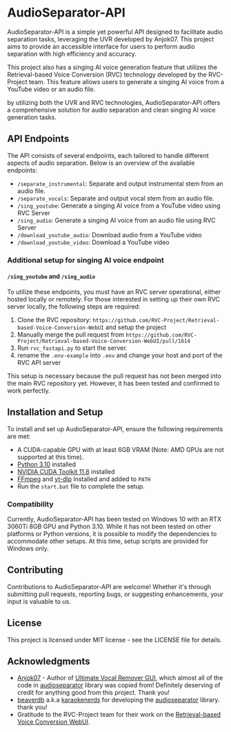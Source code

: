 # AudioSeparator-API

AudioSeparator-API is a simple yet powerful API designed to facilitate audio separation tasks, leveraging the UVR developed by Anjok07. This project aims to provide an accessible interface for users to perform audio separation with high efficiency and accuracy.

This project also has a singing AI voice generation feature that utilizes the Retrieval-based Voice Conversion (RVC) technology developed by the RVC-Project team. This feature allows users to generate a singing AI voice from a YouTube video or an audio file.

by utilizing both the UVR and RVC technologies, AudioSeparator-API offers a comprehensive solution for audio separation and clean singing AI voice generation tasks.

## API Endpoints

The API consists of several endpoints, each tailored to handle different aspects of audio separation. Below is an overview of the available endpoints:

- `/separate_instrumental`: Separate and output instrumental stem from an audio file.
- `/separate_vocals`: Separate and output vocal stem from an audio file.
- `/sing_youtube`: Generate a singing AI voice from a YouTube video using RVC Server
- `/sing_audio`: Generate a singing AI voice from an audio file using RVC Server
- `/download_youtube_audio`: Download audio from a YouTube video
- `/download_youtube_video`: Download a YouTube video

### Additional setup for singing AI voice endpoint

#### `/sing_youtube` and `/sing_audio`

To utilize these endpoints, you must have an RVC server operational, either hosted locally or remotely. For those interested in setting up their own RVC server locally, the following steps are required:

1. Clone the RVC repository: `https://github.com/RVC-Project/Retrieval-based-Voice-Conversion-WebUI` and setup the project
2. Manually merge the pull request from `https://github.com/RVC-Project/Retrieval-based-Voice-Conversion-WebUI/pull/1614`
3. Run `rvc_fastapi.py` to start the server.
4. rename the `.env-example` into `.env` and change your host and port of the RVC API server

This setup is necessary because the pull request has not been merged into the main RVC repository yet. However, it has been tested and confirmed to work perfectly.

## Installation and Setup

To install and set up AudioSeparator-API, ensure the following requirements are met:

- A CUDA-capable GPU with at least 6GB VRAM (Note: AMD GPUs are not supported at this time).
- [Python 3.10](https://www.python.org/downloads/release/python-3100/) installed
- [NVIDIA CUDA Toolkit 11.8](https://developer.nvidia.com/cuda-11-8-0-download-archive) installed
- [FFmpeg](https://www.gyan.dev/ffmpeg/builds/) and [yt-dlp](https://github.com/yt-dlp/yt-dlp) Installed and added to `PATH`
- Run the `start.bat` file to complete the setup.

### Compatibility

Currently, AudioSeparator-API has been tested on Windows 10 with an RTX 3060Ti 8GB GPU and Python 3.10. While it has not been tested on other platforms or Python versions, it is possible to modify the dependencies to accommodate other setups. At this time, setup scripts are provided for Windows only.

## Contributing

Contributions to AudioSeparator-API are welcome! Whether it's through submitting pull requests, reporting bugs, or suggesting enhancements, your input is valuable to us.

## License

This project is licensed under MIT license - see the LICENSE file for details.

## Acknowledgments

- [Anjok07](https://github.com/Anjok07) - Author of [Ultimate Vocal Remover GUI](https://github.com/Anjok07/ultimatevocalremovergui), which almost all of the code in [audioseparator](https://github.com/karaokenerds/python-audio-separator) library was copied from! Definitely deserving of credit for anything good from this project. Thank you!
- [beaverdb](https://github.com/beveradb) a.k.a [karaokenerds](https://github.com/karaokenerds) for developing the [audioseparator](https://github.com/karaokenerds/python-audio-separator) library. thank you!
- Gratitude to the RVC-Project team for their work on the [Retrieval-based Voice Conversion WebUI](https://github.com/RVC-Project/Retrieval-based-Voice-Conversion-WebUI).
